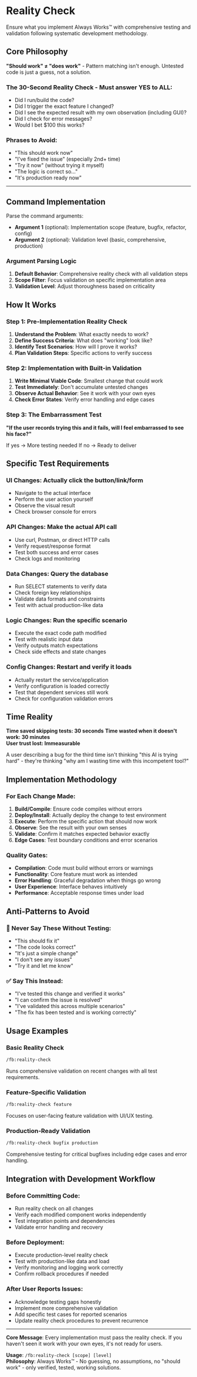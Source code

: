 # Reality Check

Ensure what you implement Always Works™ with comprehensive testing and validation following systematic development methodology.

## Core Philosophy

**"Should work" ≠ "does work"** - Pattern matching isn't enough. Untested code is just a guess, not a solution.

### The 30-Second Reality Check - Must answer YES to ALL:

- Did I run/build the code?
- Did I trigger the exact feature I changed?
- Did I see the expected result with my own observation (including GUI)?
- Did I check for error messages?
- Would I bet $100 this works?

### Phrases to Avoid:
- "This should work now"
- "I've fixed the issue" (especially 2nd+ time)
- "Try it now" (without trying it myself)
- "The logic is correct so..."
- "It's production ready now"

---

## Command Implementation

Parse the command arguments:
- **Argument 1** (optional): Implementation scope (feature, bugfix, refactor, config)
- **Argument 2** (optional): Validation level (basic, comprehensive, production)

### Argument Parsing Logic
1. **Default Behavior**: Comprehensive reality check with all validation steps
2. **Scope Filter**: Focus validation on specific implementation area
3. **Validation Level**: Adjust thoroughness based on criticality

## How It Works

### Step 1: Pre-Implementation Reality Check
1. **Understand the Problem**: What exactly needs to work?
2. **Define Success Criteria**: What does "working" look like?
3. **Identify Test Scenarios**: How will I prove it works?
4. **Plan Validation Steps**: Specific actions to verify success

### Step 2: Implementation with Built-in Validation
1. **Write Minimal Viable Code**: Smallest change that could work
2. **Test Immediately**: Don't accumulate untested changes
3. **Observe Actual Behavior**: See it work with your own eyes
4. **Check Error States**: Verify error handling and edge cases

### Step 3: The Embarrassment Test
**"If the user records trying this and it fails, will I feel embarrassed to see his face?"**

If yes → More testing needed
If no → Ready to deliver

## Specific Test Requirements

### UI Changes: Actually click the button/link/form
- Navigate to the actual interface
- Perform the user action yourself
- Observe the visual result
- Check browser console for errors

### API Changes: Make the actual API call  
- Use curl, Postman, or direct HTTP calls
- Verify request/response format
- Test both success and error cases
- Check logs and monitoring

### Data Changes: Query the database
- Run SELECT statements to verify data
- Check foreign key relationships
- Validate data formats and constraints
- Test with actual production-like data

### Logic Changes: Run the specific scenario
- Execute the exact code path modified  
- Test with realistic input data
- Verify outputs match expectations
- Check side effects and state changes

### Config Changes: Restart and verify it loads
- Actually restart the service/application
- Verify configuration is loaded correctly
- Test that dependent services still work
- Check for configuration validation errors

## Time Reality

**Time saved skipping tests: 30 seconds**
**Time wasted when it doesn't work: 30 minutes**  
**User trust lost: Immeasurable**

A user describing a bug for the third time isn't thinking "this AI is trying hard" - they're thinking "why am I wasting time with this incompetent tool?"

## Implementation Methodology

### For Each Change Made:
1. **Build/Compile**: Ensure code compiles without errors
2. **Deploy/Install**: Actually deploy the change to test environment
3. **Execute**: Perform the specific action that should now work
4. **Observe**: See the result with your own senses
5. **Validate**: Confirm it matches expected behavior exactly
6. **Edge Cases**: Test boundary conditions and error scenarios

### Quality Gates:
- **Compilation**: Code must build without errors or warnings
- **Functionality**: Core feature must work as intended
- **Error Handling**: Graceful degradation when things go wrong
- **User Experience**: Interface behaves intuitively
- **Performance**: Acceptable response times under load

## Anti-Patterns to Avoid

### 🚫 Never Say These Without Testing:
- "This should fix it"
- "The code looks correct"
- "It's just a simple change"
- "I don't see any issues"
- "Try it and let me know"

### ✅ Say This Instead:
- "I've tested this change and verified it works"
- "I can confirm the issue is resolved"
- "I've validated this across multiple scenarios"
- "The fix has been tested and is working correctly"

## Usage Examples

### Basic Reality Check
```bash
/fb:reality-check
```
Runs comprehensive validation on recent changes with all test requirements.

### Feature-Specific Validation  
```bash
/fb:reality-check feature
```
Focuses on user-facing feature validation with UI/UX testing.

### Production-Ready Validation
```bash
/fb:reality-check bugfix production
```
Comprehensive testing for critical bugfixes including edge cases and error handling.

## Integration with Development Workflow

### Before Committing Code:
- Run reality check on all changes
- Verify each modified component works independently
- Test integration points and dependencies
- Validate error handling and recovery

### Before Deployment:
- Execute production-level reality check
- Test with production-like data and load
- Verify monitoring and logging work correctly
- Confirm rollback procedures if needed

### After User Reports Issues:
- Acknowledge testing gaps honestly
- Implement more comprehensive validation
- Add specific test cases for reported scenarios
- Update reality check procedures to prevent recurrence

---

**Core Message**: Every implementation must pass the reality check. If you haven't seen it work with your own eyes, it's not ready for users.

**Usage**: `/fb:reality-check [scope] [level]`  
**Philosophy**: Always Works™ - No guessing, no assumptions, no "should work" - only verified, tested, working solutions.